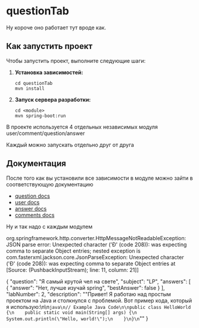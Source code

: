 
# questionTab


Ну короче оно работает тут вроде как.

## Как запустить проект

Чтобы запустить проект, выполните следующие шаги:

1. **Установка зависимостей:**
   ```
   cd questionTab
   mvn install
   ```

2. **Запуск сервера разработки:**
   ```
   cd <module>
   mvn spring-boot:run
   ```

В проекте используется 4 отдельных независимых модуля user/comment/question/answer 

Каждый можно запускать отдельно друг от друга


## Документация

После того как вы установили все зависимости в модуле можно зайти в соответствующую документацию
   - [question docs](http://127.0.0.1:8090/swagger-ui/index.html?configUrl=/v3/api-docs/swagger-config)
   - [user docs](http://127.0.0.1:8091/swagger-ui/index.html?configUrl=/v3/api-docs/swagger-config)
   - [answer docs](http://127.0.0.1:8093/swagger-ui/index.html?configUrl=/v3/api-docs/swagger-config)
   - [comments docs](http://127.0.0.1:8094/swagger-ui/index.html?configUrl=/v3/api-docs/swagger-config)

Ну и так надо с каждым модулем


org.springframework.http.converter.HttpMessageNotReadableException: JSON parse error: Unexpected character ('Ð' (code 208)): was expecting comma to separate Object entries; nested exception is com.fasterxml.jackson.core.JsonParseException: Unexpected character ('Ð' (code 208)): was expecting comma to separate Object entries<EOL> at [Source: (PushbackInputStream); line: 11, column: 21]]



{
"question": "Я самый крутой чел на свете",
"subject": "LP",
"answers": [
{
"answer": "Нет, лучше изучай spring",
"bestAnswer": false
}
],
"labNumber": 2,
"description": ""Привет! Я работаю над простым проектом на Java и столкнулся с проблемой. Вот пример кода, который я использую:\n\n```java\n// Example Java Code\n\npublic class HelloWorld {\n    public static void main(String[] args) {\n        System.out.println(\"Hello, world!\");\n    }\n}\n```""
}